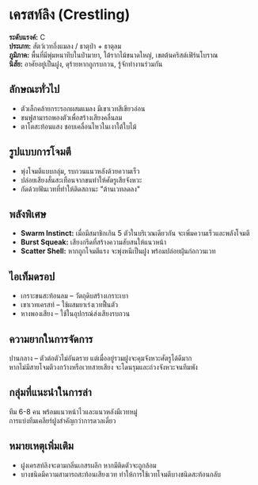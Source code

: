 # เครสท์ลิง (Crestling)

**ระดับแรงค์:** C  
**ประเภท:** สัตว์เวทกึ่งแมลง / ธาตุป่า + ธาตุลม  
**ภูมิภาค:** พื้นที่มีพุ่มหนาทึบในป่ามายา, ใต้รากไม้ขนาดใหญ่, เขตต้นคริสต์เฟิร์นโบราณ  
**นิสัย:** อาศัยอยู่เป็นฝูง, ดุร้ายหากถูกรบกวน, รู้จักทำงานร่วมกัน

## ลักษณะทั่วไป
- ตัวเล็กคล้ายกระรอกผสมแมลง มีเขาเวทสีเขียวอ่อน  
- ขนฟูสามารถพองตัวเพื่อสร้างเสียงคลื่นลม  
- ตาโตสะท้อนแสง ชอบเคลื่อนไหวในเงาใต้ใบไม้

## รูปแบบการโจมตี
- พุ่งโจมตีแบบกลุ่ม, รบกวนแนวหลังด้วยความเร็ว  
- ปล่อยเสียงสั่นสะเทือนจากขนทำให้ศัตรูเสียจังหวะ  
- กัดด้วยฟันเวทที่ทำให้ติดสถานะ "ต้านเวทลดลง"

## พลังพิเศษ
- **Swarm Instinct:** เมื่อมีสมาชิกเกิน 5 ตัวในบริเวณเดียวกัน จะเพิ่มความเร็วและพลังโจมตี  
- **Burst Squeak:** เสียงกรีดที่สร้างความสับสนให้แนวหน้า  
- **Scatter Shell:** หากถูกโจมตีแรง จะพุ่งหนีเป็นฝูง พร้อมปล่อยฝุ่นก่อกวนเวท

## ไอเท็มดรอป
- เกราะขนสะท้อนลม – วัตถุดิบสร้างเกราะเบา  
- เขาเวทเครสท์ – ใช้ผสมยาเร่งเวทฟื้นตัว  
- หางพองเสียง – ใช้ในอุปกรณ์ส่งเสียงรบกวน

## ความยากในการจัดการ
ปานกลาง – ตัวต่อตัวไม่อันตราย แต่เมื่ออยู่รวมฝูงจะคุมจังหวะศัตรูได้ดีมาก  
หากไม่มีสายโจมตีวงกว้างหรือเวทสายเสียง จะโดนรุมและถ่วงจังหวะจนทีมพัง

## กลุ่มที่แนะนำในการล่า
ทีม 6-8 คน พร้อมแนวหน้าไวและแนวหลังมีเวทหมู่  
การแบ่งทีมเคลียร์ฝูงสำคัญกว่าการดวลเดี่ยว

## หมายเหตุเพิ่มเติม
- ฝูงเครสท์ลิงจะตามกลิ่นเกสรผลึก หากมีติดตัวจะถูกล้อม  
- บางชนิดมีความสามารถสะท้อนเสียงเวท ทำให้การใช้เวทโจมตีบางชนิดสะท้อนกลับ

